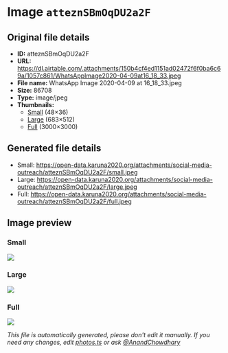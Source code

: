 # Image `atteznSBmOqDU2a2F`

## Original file details

- **ID:** atteznSBmOqDU2a2F
- **URL:** https://dl.airtable.com/.attachments/150b4cf4ed1151ad02472f6f0ba6c69a/1057c861/WhatsAppImage2020-04-09at16_18_33.jpeg
- **File name:** WhatsApp Image 2020-04-09 at 16_18_33.jpeg
- **Size:** 86708
- **Type:** image/jpeg
- **Thumbnails:**
  - [Small](https://dl.airtable.com/.attachmentThumbnails/601c9008a03cd455c4abddab6f0abf77/ff66f657) (48×36)
  - [Large](https://dl.airtable.com/.attachmentThumbnails/e0d8aacc4acbad543707bf49611855a7/77d75860) (683×512)
  - [Full](https://dl.airtable.com/.attachmentThumbnails/a1a90992f08a79e1be37720ac9284f32/9ad47b77) (3000×3000)

## Generated file details

- Small: https://open-data.karuna2020.org/attachments/social-media-outreach/atteznSBmOqDU2a2F/small.jpeg
- Large: https://open-data.karuna2020.org/attachments/social-media-outreach/atteznSBmOqDU2a2F/large.jpeg
- Full: https://open-data.karuna2020.org/attachments/social-media-outreach/atteznSBmOqDU2a2F/full.jpeg

## Image preview

### Small

![](https://open-data.karuna2020.org/attachments/social-media-outreach/atteznSBmOqDU2a2F/small.jpeg)

### Large

![](https://open-data.karuna2020.org/attachments/social-media-outreach/atteznSBmOqDU2a2F/large.jpeg)

### Full

![](https://open-data.karuna2020.org/attachments/social-media-outreach/atteznSBmOqDU2a2F/full.jpeg)

_This file is automatically generated, please don't edit it manually. If you need any changes, edit [photos.ts](/photos.ts) or ask [@AnandChowdhary](https://github.com/AnandChowdhary)_

